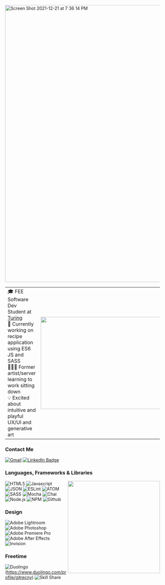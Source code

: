 <img width="902" alt="Screen Shot 2021-12-21 at 7 36 14 PM" src="https://user-images.githubusercontent.com/84749512/147015335-02156c80-8f4c-452a-b595-a65aa59d9b82.png">

</table>
<table style="width:100%" border="0" rules="none" cellspacing="0" cellpadding="0">
  <tr>
    <td style="border:none">
				🎓 FEE Software Dev Student at <a href="https://turing.edu/" target="_blank">Turing</a>
				<br>
        🌱 Currently working on recipe application using ES6 JS and SASS
				<br>
        👩🏽‍💻 Former artist/server learning to work sitting down
				<br>
        💡 Excited about intuitive and playful UX/UI and generative art
      </ul>
    </td>
    <td style="border:none"><img height="300" width="600" src="https://github-readme-stats.vercel.app/api?username=Gabby-Recny"></td>
  </tr>
</table>


### Contact Me
[![Gmail](https://img.shields.io/badge/Gmail-D14836?style=for-the-badge&logo=gmail&logoColor=white)](mailto:gabby.recny@gmail.com)
[![LinkedIn Badge](https://img.shields.io/badge/LinkedIn-0077B5?style=for-the-badge&logo=linkedin&logoColor=white)](https://www.linkedin.com/in/gabbyrecny/)

### Languages, Frameworks & Libraries 
<img align="right" width="300" src="https://github-readme-stats.vercel.app/api/top-langs/?username=Gabby-Recny">

![HTML5](https://img.shields.io/badge/HTML5-E34F26?style=for-the-badge&logo=html5&logoColor=white)
![Javascript](https://img.shields.io/badge/JavaScript-323330?style=for-the-badge&logo=javascript&logoColor=F7DF1E)
![JSON](https://img.shields.io/badge/json-5E5C5C?style=for-the-badge&logo=json&logoColor=white)
![ESLint](https://img.shields.io/badge/eslint-3A33D1?style=for-the-badge&logo=eslint&logoColor=white)
![ATOM](https://img.shields.io/badge/Atom-66595C?style=for-the-badge&logo=Atom&logoColor=white)
![SASS](https://img.shields.io/badge/Sass-CC6699?style=for-the-badge&logo=sass&logoColor=white)
![Mocha](https://img.shields.io/badge/Mocha-8D6748?style=for-the-badge&logo=Mocha&logoColor=white)
![Chai](https://img.shields.io/badge/chai-A30701?style=for-the-badge&logo=chai&logoColor=white)
![Node.js](https://img.shields.io/badge/Node.js-339933?style=for-the-badge&logo=nodedotjs&logoColor=white)
![NPM](https://img.shields.io/badge/npm-CB3837?style=for-the-badge&logo=npm&logoColor=white)
![Github](https://img.shields.io/badge/GitHub-100000?style=for-the-badge&logo=github&logoColor=white)


### Design
![Adobe Lightroom](https://img.shields.io/badge/Adobe%20Lightroom-31A8FF?style=for-the-badge&logo=Adobe%20Lightroom&logoColor=white)
![Adobe Photoshop](https://img.shields.io/badge/Adobe%20Photoshop-31A8FF?style=for-the-badge&logo=Adobe%20Photoshop&logoColor=black
)
![Adobe Premiere Pro](https://img.shields.io/badge/Adobe%20Premiere%20Pro-9999FF?style=for-the-badge&logo=Adobe%20Premiere%20Pro&logoColor=white)
![Adobe After Effects](https://img.shields.io/badge/Adobe%20after%20affects-CF96FD?style=for-the-badge&logo=Adobe%20after%20effects&logoColor=393665)
![Invision](https://img.shields.io/badge/InVision-FF3366?style=for-the-badge&logo=InVision&logoColor=white)

### Freetime
![Duolingo](https://img.shields.io/badge/Duolingo-58CC02?style=for-the-badge&logo=Duolingo&logoColor=white)(https://www.duolingo.com/profile/gjtrecny)
![Skill Share](https://img.shields.io/badge/skill%20share-002333?style=for-the-badge&logo=skillshare&logoColor=white)

